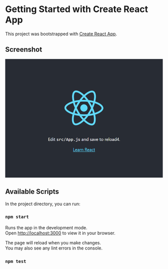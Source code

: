 # Getting Started with Create React App

This project was bootstrapped with [Create React App](https://github.com/facebook/create-react-app).

## Screenshot
![Project updated screenshot](src/assets/screenshots/screenshot-1.png)

## Available Scripts

In the project directory, you can run:

### `npm start`

Runs the app in the development mode.\
Open [http://localhost:3000](http://localhost:3000) to view it in your browser.

The page will reload when you make changes.\
You may also see any lint errors in the console.

### `npm test`